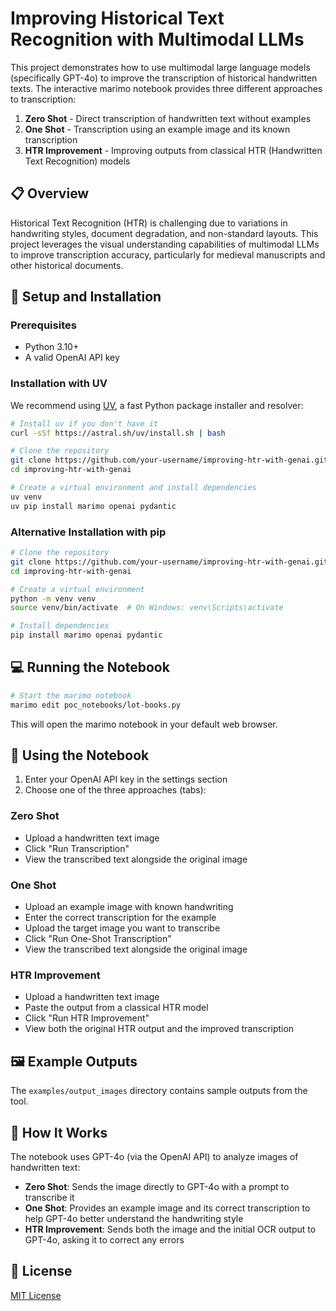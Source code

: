 # Improving Historical Text Recognition with Multimodal LLMs

This project demonstrates how to use multimodal large language models (specifically GPT-4o) to improve the transcription of historical handwritten texts. The interactive marimo notebook provides three different approaches to transcription:

1. **Zero Shot** - Direct transcription of handwritten text without examples
2. **One Shot** - Transcription using an example image and its known transcription 
3. **HTR Improvement** - Improving outputs from classical HTR (Handwritten Text Recognition) models

## 📋 Overview

Historical Text Recognition (HTR) is challenging due to variations in handwriting styles, document degradation, and non-standard layouts. This project leverages the visual understanding capabilities of multimodal LLMs to improve transcription accuracy, particularly for medieval manuscripts and other historical documents.

## 🚀 Setup and Installation

### Prerequisites

- Python 3.10+
- A valid OpenAI API key

### Installation with UV

We recommend using [UV](https://github.com/astral-sh/uv), a fast Python package installer and resolver:

```bash
# Install uv if you don't have it
curl -sSf https://astral.sh/uv/install.sh | bash

# Clone the repository
git clone https://github.com/your-username/improving-htr-with-genai.git
cd improving-htr-with-genai

# Create a virtual environment and install dependencies
uv venv
uv pip install marimo openai pydantic
```

### Alternative Installation with pip

```bash
# Clone the repository
git clone https://github.com/your-username/improving-htr-with-genai.git
cd improving-htr-with-genai

# Create a virtual environment
python -m venv venv
source venv/bin/activate  # On Windows: venv\Scripts\activate

# Install dependencies
pip install marimo openai pydantic
```

## 💻 Running the Notebook

```bash
# Start the marimo notebook
marimo edit poc_notebooks/lot-books.py
```

This will open the marimo notebook in your default web browser.

## 📝 Using the Notebook

1. Enter your OpenAI API key in the settings section
2. Choose one of the three approaches (tabs):

### Zero Shot
- Upload a handwritten text image
- Click "Run Transcription"
- View the transcribed text alongside the original image

### One Shot
- Upload an example image with known handwriting
- Enter the correct transcription for the example
- Upload the target image you want to transcribe
- Click "Run One-Shot Transcription"
- View the transcribed text alongside the original image

### HTR Improvement
- Upload a handwritten text image
- Paste the output from a classical HTR model
- Click "Run HTR Improvement"
- View both the original HTR output and the improved transcription

## 🖼️ Example Outputs

The `examples/output_images` directory contains sample outputs from the tool.

## 🧠 How It Works

The notebook uses GPT-4o (via the OpenAI API) to analyze images of handwritten text:

- **Zero Shot**: Sends the image directly to GPT-4o with a prompt to transcribe it
- **One Shot**: Provides an example image and its correct transcription to help GPT-4o better understand the handwriting style
- **HTR Improvement**: Sends both the image and the initial OCR output to GPT-4o, asking it to correct any errors

## 📄 License

[MIT License](LICENSE)
